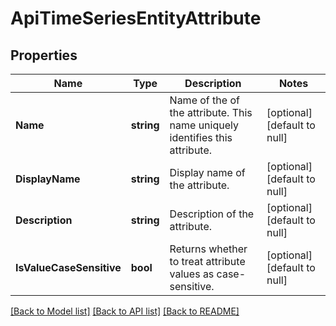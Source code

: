 # ApiTimeSeriesEntityAttribute

## Properties
Name | Type | Description | Notes
------------ | ------------- | ------------- | -------------
**Name** | **string** | Name of the of the attribute. This name uniquely identifies this attribute. | [optional] [default to null]
**DisplayName** | **string** | Display name of the attribute. | [optional] [default to null]
**Description** | **string** | Description of the attribute. | [optional] [default to null]
**IsValueCaseSensitive** | **bool** | Returns whether to treat attribute values as case-sensitive. | [optional] [default to null]

[[Back to Model list]](../README.md#documentation-for-models) [[Back to API list]](../README.md#documentation-for-api-endpoints) [[Back to README]](../README.md)

